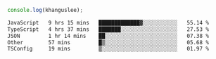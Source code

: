 ```js
console.log(khanguslee);
```

<!--START_SECTION:waka-->

```txt
JavaScript   9 hrs 15 mins   █████████████▓░░░░░░░░░░░   55.14 %
TypeScript   4 hrs 37 mins   ███████░░░░░░░░░░░░░░░░░░   27.53 %
JSON         1 hr 14 mins    ██░░░░░░░░░░░░░░░░░░░░░░░   07.38 %
Other        57 mins         █▒░░░░░░░░░░░░░░░░░░░░░░░   05.68 %
TSConfig     19 mins         ▒░░░░░░░░░░░░░░░░░░░░░░░░   01.97 %
```

<!--END_SECTION:waka-->

<!--
**khanguslee/khanguslee** is a ✨ _special_ ✨ repository because its `README.md` (this file) appears on your GitHub profile.

Here are some ideas to get you started:

- 🔭 I’m currently working on ...
- 🌱 I’m currently learning ...
- 👯 I’m looking to collaborate on ...
- 🤔 I’m looking for help with ...
- 💬 Ask me about ...
- 📫 How to reach me: ...
- 😄 Pronouns: ...
- ⚡ Fun fact: ...
-->
